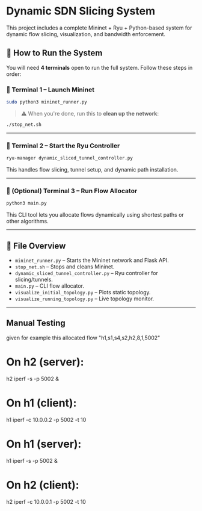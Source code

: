 # Dynamic SDN Slicing System

This project includes a complete Mininet + Ryu + Python-based system for dynamic flow slicing, visualization, and bandwidth enforcement.

## 🚀 How to Run the System

You will need **4 terminals** open to run the full system. Follow these steps in order:

### 🔹 Terminal 1 – Launch Mininet
```bash
sudo python3 mininet_runner.py
```

> ⚠️ When you're done, run this to **clean up the network**:
```bash
./stop_net.sh
```

---

### 🔹 Terminal 2 – Start the Ryu Controller
```bash
ryu-manager dynamic_sliced_tunnel_controller.py
```

This handles flow slicing, tunnel setup, and dynamic path installation.

---

### 🧠 (Optional) Terminal 3 – Run Flow Allocator
```bash
python3 main.py
```

This CLI tool lets you allocate flows dynamically using shortest paths or other algorithms.

---

## 📁 File Overview

- `mininet_runner.py` – Starts the Mininet network and Flask API.
- `stop_net.sh` – Stops and cleans Mininet.
- `dynamic_sliced_tunnel_controller.py` – Ryu controller for slicing/tunnels.
- `main.py` – CLI flow allocator.
- `visualize_initial_topology.py` – Plots static topology.
- `visualize_running_topology.py` – Live topology monitor.

---


## Manual Testing 
given for example this allocated flow "h1,s1,s4,s2,h2,8,1,5002"

# On h2 (server):
h2 iperf -s -p 5002 &

# On h1 (client):
h1 iperf -c 10.0.0.2 -p 5002 -t 10

# On h1 (server):
h1 iperf -s -p 5002 &

# On h2 (client):
h2 iperf -c 10.0.0.1 -p 5002 -t 10



